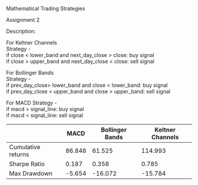 Mathematical Trading Strategies

Assignment 2

Description: 

For Keltner Channels </br>
Strategy -  </br>
if close < lower_band and next_day_close > close: buy signal  
if close > upper_band and next_day_close < close: sell signal

For Bollinger Bands </br>
Strategy - </br>
if prev_day_close> lower_band and close < lower_band: buy signal  
if prev_day_close < upper_band and close > upper_band: sell signal

For MACD
Strategy - </br>
if macd > signal_line: buy signal  
if macd < signal_line: sell signal

|  | MACD | Bollinger Bands| Keltner Channels | 
|--|---------|---------|---------|
|Cumulative returns| 86.848| 61.525| 114.993 | 
|Sharpe Ratio|  0.187 | 0.358 | 0.785 | 
|Max Drawdown| -5.654 | -16.072 | -15.784 | 
